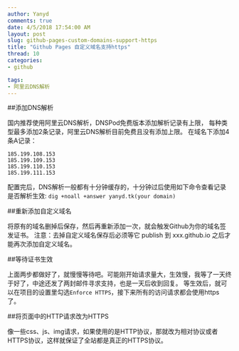 ```yaml
---
author: Yanyd
comments: true
date: 4/5/2018 17:54:00 AM 
layout: post
slug: github-pages-custom-domains-support-https
title: "Github Pages 自定义域名支持https"
thread: 10
categories: 
- github

tags:
- 阿里云DNS解析
---
```


##添加DNS解析

国内推荐使用阿里云DNS解析，DNSPod免费版本添加解析记录有上限，
每种类型最多添加2条记录，阿里云DNS解析目前免费且没有添加上限。
在域名下添加4条A记录：
	
	185.199.108.153
	185.199.109.153
	185.199.110.153
	185.199.111.153

配置完后，DNS解析一般都有十分钟缓存的，十分钟过后使用如下命令查看记录是否解析生效: `dig +noall +answer yanyd.tk(your domain)`

##重新添加自定义域名

将原有的域名删掉后保存，然后再重新添加一次，就会触发Github为你的域名签发证书。
注意：去掉自定义域名保存后必须等它 publish 到 xxx.github.io 之后才能再次添加自定义域名。

##等待证书生效

上面两步都做好了，就慢慢等待吧。可能刚开始请求量大，生效慢，我等了一天终于好了，中途还发了两封邮件寻求支持，也是一天后收到回复。
等生效后，就可以在项目的设置里勾选`Enforce HTTPS`，接下来所有的访问请求都会使用https了。

##将页面中的HTTP请求改为HTTPS

像一些css、js、img请求，如果使用的是HTTP协议，那就改为相对协议或者HTTPS协议，这样就保证了全站都是真正的HTTPS协议。
